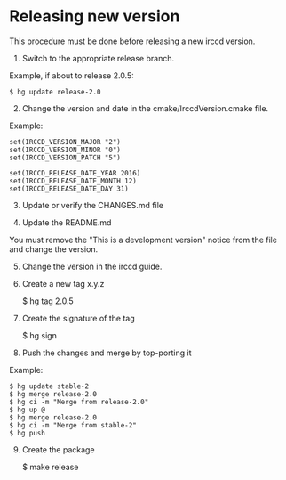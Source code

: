Releasing new version
=====================

This procedure must be done before releasing a new irccd version.

1. Switch to the appropriate release branch.

Example, if about to release 2.0.5:

    $ hg update release-2.0

2. Change the version and date in the cmake/IrccdVersion.cmake file.

Example:

    set(IRCCD_VERSION_MAJOR "2")
    set(IRCCD_VERSION_MINOR "0")
    set(IRCCD_VERSION_PATCH "5")

    set(IRCCD_RELEASE_DATE_YEAR 2016)
    set(IRCCD_RELEASE_DATE_MONTH 12)
    set(IRCCD_RELEASE_DATE_DAY 31)

3. Update or verify the CHANGES.md file

4. Update the README.md

You must remove the "This is a development version" notice from the file and change the version.

5. Change the version in the irccd guide.

6. Create a new tag x.y.z

    $ hg tag 2.0.5

7. Create the signature of the tag

    $ hg sign

8. Push the changes and merge by top-porting it

Example:

    $ hg update stable-2
    $ hg merge release-2.0
    $ hg ci -m "Merge from release-2.0"
    $ hg up @
    $ hg merge release-2.0
    $ hg ci -m "Merge from stable-2"
    $ hg push

9. Create the package

    $ make release

